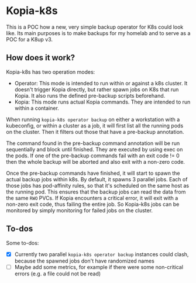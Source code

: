 # Kopia-k8s

This is a POC how a new, very simple backup operator for K8s could look like. Its main purposes is to make backups for my homelab and to serve as a POC for a K8up v3.

## How does it work?
Kopia-k8s has two operation modes:
* Operator: This mode is intended to run within or against a k8s cluster. It doesn't trigger Kopia directly, but rather spawn jobs on K8s that run Kopia. It also runs the defined pre-backup scripts beforehand.
* Kopia: This mode runs actual Kopia commands. They are intended to run within a container.

When running `kopia-k8s operator backup` on either a workstation with a kubeconfig, or within a cluster as a job, it will first list all the running pods on the cluster. Then it filters out those that have a pre-backup annotation.

The command found in the pre-backup command annotation will be run sequentially and block until finished. They are executed by using exec on the pods. If one of the pre-backup commands fail with an exit code != 0 then the whole backup will be aborted and also exit with a non-zero code.

Once the pre-backup commands have finished, it will start to spawn the actual backup jobs within k8s. By default, it spawns 3 parallel jobs. Each of those jobs has pod-affinity rules, so that it's scheduled on the same host as the running pod. This ensures that the backup jobs can read the data from the same `RWO` PVCs. If Kopia encounters a critical error, it will exit with a non-zero exit code, thus failing the entire job. So Kopia-k8s jobs can be monitored by simply monitoring for failed jobs on the cluster.

## To-dos
Some to-dos:
- [x] Currently two parallel `kopia-k8s operator backup` instances could clash, because the spawned jobs don't have randomized names
- [ ] Maybe add some metrics, for example if there were some non-critical errors (e.g. a file could not be read)
